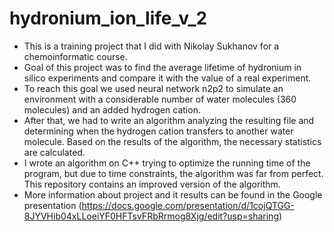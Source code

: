 # hydronium_ion_life_v_2
* This is a training project that I did with Nikolay Sukhanov for a chemoinformatic course.
* Goal of this project was to find the average lifetime of hydronium in silico experiments and compare it with the value of a real experiment. 
* To reach this goal we used neural network n2p2 to simulate an environment with a considerable number of water molecules (360 molecules) and an added hydrogen cation.
* After that, we had to write an algorithm analyzing the resulting file and determining when the hydrogen cation transfers to another water molecule. Based on the results of the algorithm, the necessary statistics are calculated. 
* I wrote an algorithm on C++ trying to optimize the running time of the program, but due to time constraints, the algorithm was far from perfect. This repository contains an improved version of the algorithm.
* More information about project and it results can be found in the Google presentation (https://docs.google.com/presentation/d/1cojQTGG-8JYVHib04xLLoeiYF0HFTsvFRbRrmog8Xjg/edit?usp=sharing)
